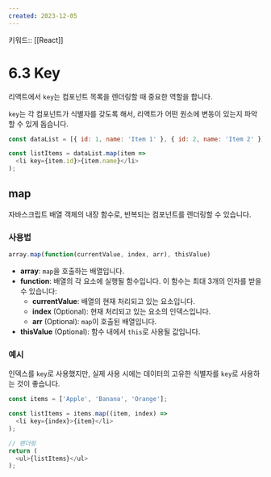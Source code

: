 ```yaml
---
created: 2023-12-05
---
```

키워드:: [[React]]

# 6.3 Key

리액트에서 `key`는 컴포넌트 목록을 렌더링할 때 중요한 역할을 합니다. 

`key`는 각 컴포넌트가 식별자를 갖도록 해서, 리액트가 어떤 원소에 변동이 있는지 파악할 수 있게 돕습니다.

```js
const dataList = [{ id: 1, name: 'Item 1' }, { id: 2, name: 'Item 2' }];

const listItems = dataList.map(item =>
  <li key={item.id}>{item.name}</li>
);
```

## map 

자바스크립트 배열 객체의 내장 함수로, 반복되는 컴포넌트를 렌더링할 수 있습니다.

### 사용법

```js
array.map(function(currentValue, index, arr), thisValue)
```

- **array**: `map`을 호출하는 배열입니다.
- **function**: 배열의 각 요소에 실행될 함수입니다. 이 함수는 최대 3개의 인자를 받을 수 있습니다:
    - **currentValue**: 배열의 현재 처리되고 있는 요소입니다.
    - **index** (Optional): 현재 처리되고 있는 요소의 인덱스입니다.
    - **arr** (Optional): `map`이 호출된 배열입니다.
- **thisValue** (Optional): 함수 내에서 `this`로 사용될 값입니다.

### 예시

인덱스를 `key`로 사용했지만, 실제 사용 시에는 데이터의 고유한 식별자를 `key`로 사용하는 것이 좋습니다.

```js
const items = ['Apple', 'Banana', 'Orange'];

const listItems = items.map((item, index) =>
  <li key={index}>{item}</li>
);

// 렌더링
return (
  <ul>{listItems}</ul>
);
```